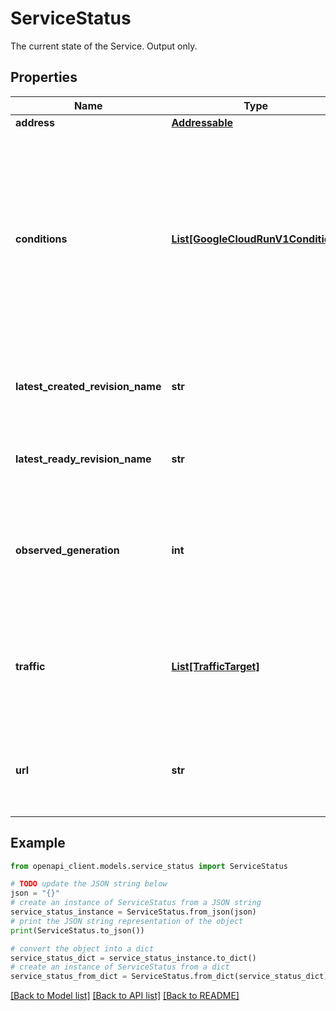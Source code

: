 # ServiceStatus

The current state of the Service. Output only.

## Properties

Name | Type | Description | Notes
------------ | ------------- | ------------- | -------------
**address** | [**Addressable**](Addressable.md) |  | [optional] 
**conditions** | [**List[GoogleCloudRunV1Condition]**](GoogleCloudRunV1Condition.md) | Conditions communicate information about ongoing/complete reconciliation processes that bring the &#x60;spec&#x60; inline with the observed state of the world. Service-specific conditions include: * &#x60;ConfigurationsReady&#x60;: &#x60;True&#x60; when the underlying Configuration is ready. * &#x60;RoutesReady&#x60;: &#x60;True&#x60; when the underlying Route is ready. * &#x60;Ready&#x60;: &#x60;True&#x60; when all underlying resources are ready. | [optional] 
**latest_created_revision_name** | **str** | Name of the last revision that was created from this Service&#39;s Configuration. It might not be ready yet, for that use LatestReadyRevisionName. | [optional] 
**latest_ready_revision_name** | **str** | Name of the latest Revision from this Service&#39;s Configuration that has had its &#x60;Ready&#x60; condition become &#x60;True&#x60;. | [optional] 
**observed_generation** | **int** | Returns the generation last seen by the system. Clients polling for completed reconciliation should poll until observedGeneration &#x3D; metadata.generation and the Ready condition&#39;s status is True or False. | [optional] 
**traffic** | [**List[TrafficTarget]**](TrafficTarget.md) | Holds the configured traffic distribution. These entries will always contain RevisionName references. When ConfigurationName appears in the spec, this will hold the LatestReadyRevisionName that we last observed. | [optional] 
**url** | **str** | URL that will distribute traffic over the provided traffic targets. It generally has the form &#x60;https://{route-hash}-{project-hash}-{cluster-level-suffix}.a.run.app&#x60; | [optional] 

## Example

```python
from openapi_client.models.service_status import ServiceStatus

# TODO update the JSON string below
json = "{}"
# create an instance of ServiceStatus from a JSON string
service_status_instance = ServiceStatus.from_json(json)
# print the JSON string representation of the object
print(ServiceStatus.to_json())

# convert the object into a dict
service_status_dict = service_status_instance.to_dict()
# create an instance of ServiceStatus from a dict
service_status_from_dict = ServiceStatus.from_dict(service_status_dict)
```
[[Back to Model list]](../README.md#documentation-for-models) [[Back to API list]](../README.md#documentation-for-api-endpoints) [[Back to README]](../README.md)


